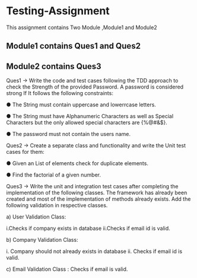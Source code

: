 # Testing-Assignment

This assignment contains Two Module ,Module1 and Module2

## Module1 contains Ques1 and Ques2 
## Module2 contains Ques3

Ques1 -> Write the code and test cases following the TDD approach to check the Strength of the provided Password. A password is considered strong If It follows the following constraints: 

● The String must contain uppercase and lowerrcase letters. 

● The String must have Alphanumeric Characters as well as Special Characters but the only allowed special characters are {%@#&$}.

● The password must not contain the users name.

Ques2 -> Create a separate class and functionality and write the Unit test cases for them:

● Given an List of elements check for duplicate elements. 

● Find the factorial of a given number.

Ques3 -> Write the unit and integration test cases after completing the implementation of the following classes. The framework has already been created and most of the implementation of methods already exists. Add the following validation in respective classes.

a) User Validation Class: 

i.Checks if company exists in database 
ii.Checks if email id is valid. 

b) Company Validation Class: 

i. Company should not already exists in database 
ii. Checks if email id is valid. 

c) Email Validation Class : Checks if email is valid.
